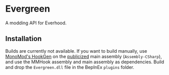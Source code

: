 # Evergreen
A modding API for Everhood.

## Installation
Builds are currently not available. If you want to build manually, use [MonoMod's HookGen](https://github.com/MonoMod/MonoMod/blob/master/README-RuntimeDetour.md) on the [publicized](https://github.com/BepInEx/BepInEx.AssemblyPublicizer) main assembly (`Assembly-CSharp`), and use the MMHook assembly and main assembly as dependencies.
Build and drop the `Evergreen.dll` file in the BepInEx `plugins` folder.
